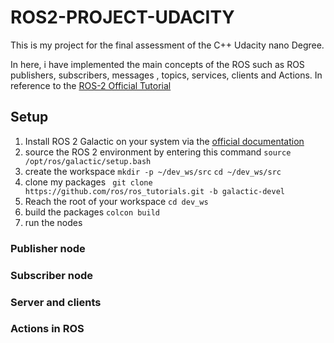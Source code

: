 # ROS2-PROJECT-UDACITY

This is my project for the final assessment of the C++ Udacity nano Degree. 

In here, i have implemented the main concepts of the ROS such as ROS publishers, subscribers, messages , topics, services, clients and Actions. In reference to the [ROS-2 Official Tutorial](https://docs.ros.org/en/galactic/Tutorials.html)


## Setup

1. Install ROS 2 Galactic on your system via the [official documentation](https://docs.ros.org/en/galactic/Installation.html)
2. source the ROS 2 environment by entering this command  `source /opt/ros/galactic/setup.bash`
3. create the workspace 
   `mkdir -p ~/dev_ws/src`
   `cd ~/dev_ws/src`
4. clone my packages 
   ` git clone https://github.com/ros/ros_tutorials.git -b galactic-devel`
5. Reach the root of your workspace
    `cd dev_ws`
7. build the packages 
    `colcon build`
7. run the nodes
### Publisher node

### Subscriber node

### Server and clients

### Actions in ROS


